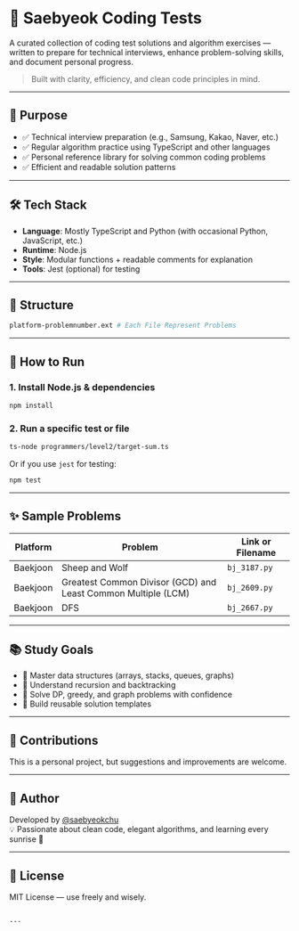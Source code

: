 # 🌅 Saebyeok Coding Tests

A curated collection of coding test solutions and algorithm exercises — written to prepare for technical interviews, enhance problem-solving skills, and document personal progress.

> Built with clarity, efficiency, and clean code principles in mind.

---

## 🧠 Purpose

- ✅ Technical interview preparation (e.g., Samsung, Kakao, Naver, etc.)
- ✅ Regular algorithm practice using TypeScript and other languages
- ✅ Personal reference library for solving common coding problems
- ✅ Efficient and readable solution patterns

---

## 🛠️ Tech Stack

- **Language**: Mostly TypeScript and Python (with occasional Python, JavaScript, etc.)
- **Runtime**: Node.js
- **Style**: Modular functions + readable comments for explanation
- **Tools**: Jest (optional) for testing

---

## 📁 Structure

```bash
platform-problemnumber.ext # Each File Represent Problems
```

---

## 🚀 How to Run

### 1. Install Node.js & dependencies

```bash
npm install
```

### 2. Run a specific test or file

```bash
ts-node programmers/level2/target-sum.ts
```

Or if you use `jest` for testing:

```bash
npm test
```

---

## ✨ Sample Problems

| Platform    | Problem                                                                         | Link or Filename                  |
|-------------|---------------------------------------------------------------------------------|-----------------------------------|
| Baekjoon    | Sheep and Wolf                                                                  | `bj_3187.py`                      |
| Baekjoon    | Greatest Common Divisor (GCD) and Least Common Multiple (LCM)                   | `bj_2609.py`                      |
| Baekjoon    | DFS                                                                             | `bj_2667.py`                      |

---

## 📚 Study Goals

- 📌 Master data structures (arrays, stacks, queues, graphs)
- 📌 Understand recursion and backtracking
- 📌 Solve DP, greedy, and graph problems with confidence
- 📌 Build reusable solution templates

---

## 🙌 Contributions

This is a personal project, but suggestions and improvements are welcome.

---

## 👤 Author

Developed by [@saebyeokchu](https://github.com/saebyeokchu)  
💡 Passionate about clean code, elegant algorithms, and learning every sunrise 🌅

---

## 📄 License

MIT License — use freely and wisely.
```

---
